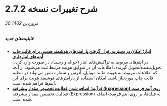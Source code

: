 #  شرح تغییرات نسخه 2.7.2
###### 30 فروردین 1402

##### قابلیت‌های جدید
- [**انبار؛ امکان در دسترس قرار گرفتن پارامترهای هوشمند هویت، برای قالب چاپ آیتم‌های  انبارداری**](https://github.com/1stco/PayamGostarDocs/blob/master/Help/Buy-warehouse-sales/Store/sabthavale-resid/IssueReceiptRemittance_2.7.2.md#sign)<br>
   در آیتم‌های مربوط به تراکنش‌های انبار (حواله و رسید)، در صورت وارد کردن تحویل‌دهنده/تحویل گیرنده، اطلاعات آن در سوابق هویت مرتبط ثبت می‌شود. از آنجا که اطلاعات مربوط به هویت مانند موبایل، آدرس و شماره تلفن می‌تواند در تنظیم قالب چاپ موردنیاز باشد، امکان استفاده از پارامترهای هوشمند هویت برای این آیتم‌ها فراهم شده است.
- [**فرآیند؛ اضافه شدن فعالیت تخصیص مقدار پیشرفته (Expression) روی آیتم فرصت**](https://github.com/1stco/PayamGostarDocs/blob/master/Help/Settings/Personalization-crm/Overview/Process-design/Create-a-work-cycle/Activity/Allocate-the-amount/ValueAssignmentActivity_2.7.2.md#opp)<br>
فعالیت تخصیص مقدار پیشرفته (Expression) به فیلدها، بر روی آیتم **فرصت** اضافه شده است.
